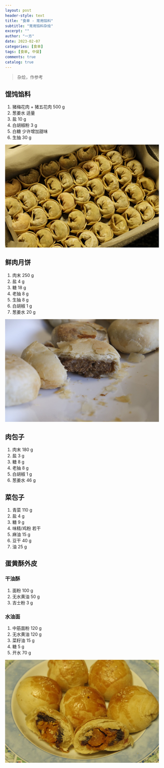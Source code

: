 ```yaml
---
layout: post
header-style: text
title: "食单 - 常用馅料"
subtitle: "常用馅料杂烩"
excerpt: ""
author: "一方"
date: 2023-02-07
categories: [食单]
tags: [食单, 中餐]
comments: true
catalog: true
---
```


> 杂烩，作参考

## 馄饨馅料

1. 猪梅花肉 + 猪五花肉 500 g
1. 葱姜水 适量
1. 盐 10 g
1. 白胡椒粉 3 g
1. 白糖 少许增加甜味
1. 生抽 30 g

![馄饨](/img/in-post/食单/常用馅料/馄饨.jpeg)

## 鲜肉月饼

1. 肉末 250 g
2. 盐 4 g
3. 糖 18 g
4. 老抽 8 g
5. 生抽 8 g
6. 白胡椒 1 g
7. 葱姜水 20 g

![鲜肉月饼](/img/in-post/食单/常用馅料/鲜肉月饼.jpeg)

## 肉包子

1. 肉末 180 g
2. 盐 3 g
3. 糖 8 g
4. 老抽 8 g
5. 白胡椒 1 g
6. 葱姜水 46 g

## 菜包子

1. 青菜 110 g
2. 盐 4 g
3. 糖 9 g
4. 味精/鸡粉 若干
5. 麻油 15 g
6. 豆干 40 g
7. 油 25 g

## 蛋黄酥外皮

### 干油酥

1. 面粉 100 g
2. 无水黄油 50 g
3. 吉士粉 3 g

### 水油面

1. 中筋面粉 120 g
2. 无水黄油 120 g
3. 菜籽油 15 g
4. 糖 5 g
5. 开水 70 g

![蛋黄酥](/img/in-post/食单/常用馅料/蛋黄酥.jpeg)

